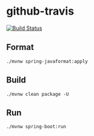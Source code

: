 # github-travis
[![Build Status](https://travis-ci.com/rookiedevz/github-travis.svg?branch=master)](https://travis-ci.com/rookiezhoux/github-travis)

## Format
```shell
./mvnw spring-javaformat:apply
```

## Build
```shell
./mvnw clean package -U
```

## Run
```shell
./mvnw spring-boot:run
